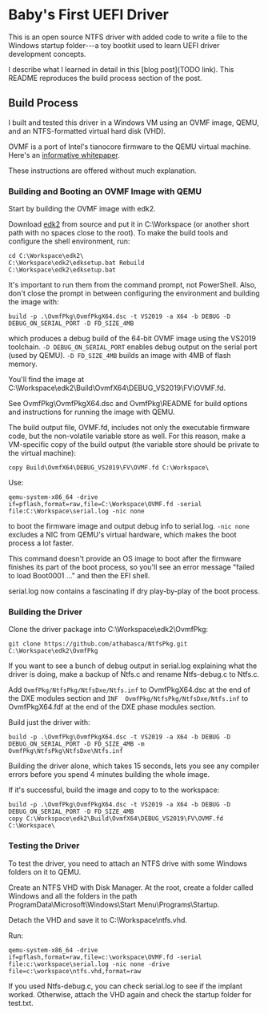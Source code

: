 # Baby's First UEFI Driver

This is an open source NTFS driver with added code to write a file to the Windows startup folder---a toy bootkit used to learn UEFI driver development concepts.

I describe what I learned in detail in this [blog post](TODO link). This README reproduces the build process section of the post.

## Build Process

I built and tested this driver in a Windows VM using an OVMF image, QEMU, and an NTFS-formatted virtual hard disk (VHD). 

OVMF is a port of Intel's tianocore firmware to the QEMU virtual machine. Here's an [informative whitepaper](https://www.linux-kvm.org/downloads/lersek/ovmf-whitepaper-c770f8c.txt).

These instructions are offered without much explanation.

### Building and Booting an OVMF Image with QEMU

Start by building the OVMF image with edk2.

Download [edk2](https://github.com/tianocore/edk2) from source and put it in C:\Workspace (or another short path with no spaces close to the root).
To make the build tools and configure the shell environment, run:
```
cd C:\Workspace\edk2\
C:\Workspace\edk2\edksetup.bat Rebuild
C:\Workspace\edk2\edksetup.bat
```
It's important to run them from the command prompt, not PowerShell. Also, don't close the prompt in between configuring the environment and building the image with:

```
build -p .\OvmfPkg\OvmfPkgX64.dsc -t VS2019 -a X64 -b DEBUG -D DEBUG_ON_SERIAL_PORT -D FD_SIZE_4MB
```
which produces a debug build of the 64-bit OVMF image using the VS2019 toolchain. `-D DEBUG_ON_SERIAL_PORT` enables debug output on the serial port (used by QEMU). `-D FD_SIZE_4MB` builds an image with 4MB of flash memory. 

You'll find the image at C:\Workspace\edk2\Build\OvmfX64\DEBUG_VS2019\FV\OVMF.fd.

See OvmfPkg\OvmfPkgX64.dsc and OvmfPkg\README for build options and instructions for running the image with QEMU.

The build output file, OVMF.fd, includes not only the executable firmware code, but the non-volatile variable store as well. For this reason, make a  VM-specific copy of the build output (the variable store should be private to the virtual machine):
```
copy Build\OvmfX64\DEBUG_VS2019\FV\OVMF.fd C:\Workspace\
```

Use:
```
qemu-system-x86_64 -drive if=pflash,format=raw,file=C:\Workspace\OVMF.fd -serial file:C:\Workspace\serial.log -nic none
```
to boot the firmware image and output debug info to serial.log. `-nic none` excludes a NIC from QEMU's virtual hardware, which makes the boot process a lot faster.

This command doesn't provide an OS image to boot after the firmware finishes its part of the boot process, so you'll see an error message "failed to load Boot0001 ..." and then the EFI shell.

serial.log now contains a fascinating if dry play-by-play of the boot process.

### Building the Driver

Clone the driver package into C:\Workspace\edk2\OvmfPkg:
```
git clone https://github.com/athabasca/NtfsPkg.git C:\Workspace\edk2\OvmfPkg
```

If you want to see a bunch of debug output in serial.log explaining what the driver is doing, make a backup of Ntfs.c and rename Ntfs-debug.c to Ntfs.c.

Add `OvmfPkg/NtfsPkg/NtfsDxe/Ntfs.inf` to OvmfPkgX64.dsc at the end of the DXE modules section  and `INF  OvmfPkg/NtfsPkg/NtfsDxe/Ntfs.inf` to OvmfPkgX64.fdf at the end of the DXE phase modules section.

Build just the driver with:
```
build -p .\OvmfPkg\OvmfPkgX64.dsc -t VS2019 -a X64 -b DEBUG -D DEBUG_ON_SERIAL_PORT -D FD_SIZE_4MB -m OvmfPkg\NtfsPkg\NtfsDxe\Ntfs.inf
```
Building the driver alone, which takes 15 seconds, lets you see any compiler errors before you spend 4 minutes building the whole image.

If it's successful, build the image and copy to to the workspace:
```
build -p .\OvmfPkg\OvmfPkgX64.dsc -t VS2019 -a X64 -b DEBUG -D DEBUG_ON_SERIAL_PORT -D FD_SIZE_4MB
copy C:\Workspace\edk2\Build\OvmfX64\DEBUG_VS2019\FV\OVMF.fd C:\Workspace\
```

### Testing the Driver

To test the driver, you need to attach an NTFS drive with some Windows folders on it to QEMU.

Create an NTFS VHD with Disk Manager. At the root, create a folder called Windows and all the folders in the path ProgramData\Microsoft\Windows\Start Menu\Programs\Startup.

Detach the VHD and save it to C:\Workspace\ntfs.vhd.

Run:
```
qemu-system-x86_64 -drive if=pflash,format=raw,file=c:\workspace\OVMF.fd -serial file:c:\workspace\serial.log -nic none -drive file=c:\workspace\ntfs.vhd,format=raw
```

If you used Ntfs-debug.c, you can check serial.log to see if the implant worked. Otherwise, attach the VHD again and check the startup folder for test.txt.